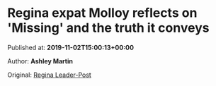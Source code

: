 
# Regina expat Molloy reflects on 'Missing' and the truth it conveys

Published at: **2019-11-02T15:00:13+00:00**

Author: **Ashley Martin**

Original: [Regina Leader-Post](https://leaderpost.com/entertainment/local-arts/regina-expat-molloy-reflects-on-missing-and-the-truth-it-conveys)


